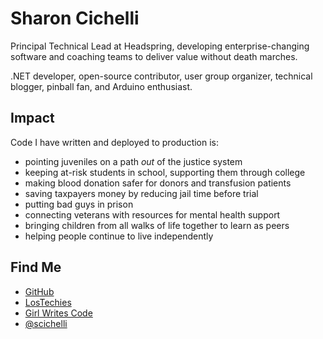 # Sharon Cichelli
Principal Technical Lead at Headspring, developing enterprise-changing software and coaching teams to deliver value without death marches.

.NET developer, open-source contributor, user group organizer, technical blogger, pinball fan, and Arduino enthusiast.

## Impact
Code I have written and deployed to production is:

 * pointing juveniles on a path _out_ of the justice system
 * keeping at-risk students in school, supporting them through college
 * making blood donation safer for donors and transfusion patients
 * saving taxpayers money by reducing jail time before trial
 * putting bad guys in prison
 * connecting veterans with resources for mental health support
 * bringing children from all walks of life together to learn as peers
 * helping people continue to live independently

<!--
## Presentations, Workshops, and Publications

## Strengths

## Values
-->

## Find Me
 * [GitHub](https://github.com/scichelli/)
 * [LosTechies](https://lostechies.com/sharoncichelli/)
 * [Girl Writes Code](http://www.girlwritescode.com/)
 * [@scichelli](https://twitter.com/scichelli)
